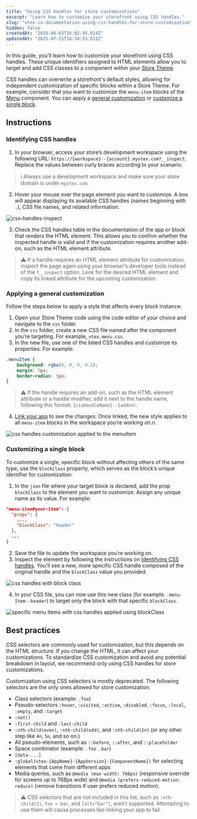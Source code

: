 ```yaml
---
title: "Using CSS handles for store customizations"
excerpt: "Learn how to customize your storefront using CSS handles."
slug: "vtex-io-documentation-using-css-handles-for-store-customization"
hidden: false
createdAt: "2020-06-03T16:02:45.024Z"
updatedAt: "2025-07-15T16:34:53.615Z"
---
```


In this guide, you’ll learn how to customize your storefront using CSS handles. These unique identifiers assigned to HTML elements allow you to target and add CSS classes to a component within your [Store Theme](https://developers.vtex.com/docs/guides/vtex-io-documentation-store-theme).

CSS handles can overwrite a storefront's default styles, allowing for independent customization of specific blocks within a Store Theme. For example, consider that you want to customize the `menu-item` blocks of the [Menu](https://developers.vtex.com/docs/apps/vtex.menu) component. You can apply a [general customization](#applying-a-general-customization) or [customize a single block](#customizing-a-single-block).

## Instructions

### Identifying CSS handles

1. In your browser, access your store’s development workspace using the following URL: `https://{workspace}--{account}.myvtex.com?__inspect`. Replace the values between curly braces according to your scenario.

>ℹ Always use a development workspace and make sure your store domain is under `myvtex.com`.

2. Hover your mouse over the page element you want to customize. A box will appear displaying its available CSS handles (names beginning with `.`), CSS file names, and related information.

![css-handles-inspect](https://cdn.jsdelivr.net/gh/vtexdocs/dev-portal-content@main/images/vtex-io-documentation-using-css-handles-for-store-customization-0.png)

3. Check the CSS handles table in the documentation of the app or block that renders the HTML element. This allows you to confirm whether the inspected handle is valid and if the customization requires another add-on, such as the HTML element attribute.

>⚠️ If a handle requires an HTML element attribute for customization, inspect the page again using your browser’s developer tools instead of the `?__inspect` option. Look for the desired HTML element and copy its linked attribute for the upcoming customization.

### Applying a general customization

Follow the steps below to apply a style that affects every block instance:

1. Open your Store Theme code using the code editor of your choice and navigate to the `css` folder.
2. In the `css` folder, create a new CSS file named after the component you’re targeting. For example, `vtex.menu.css`.
3. In the new file, use one of the listed CSS handles and customize its properties. For example:

```css
.menuItem {  
    background: rgba(0, 0, 0, 0.2);
    margin: 5px;
    border-radius: 5px;
}
```

>⚠️ If the handle requires an add-on, such as the HTML element attribute or a handle modifier, add it next to the handle name, following this format: `{cssHandleName}--{addon)`.

4. [Link your app](https://developers.vtex.com/docs/guides/vtex-io-documentation-linking-an-app) to see the changes. Once linked, the new style applies to all `menu-item` blocks in the workspace you’re working on.n.

![css handles customization applied to the menuItem](https://cdn.jsdelivr.net/gh/vtexdocs/dev-portal-content@main/images/vtex-io-documentation-using-css-handles-for-store-customization-1.png)

### Customizing a single block

To customize a single, specific block without affecting others of the same type, use the  `blockClass` property, which serves as the block’s unique identifier for customization:

1. In the `json` file where your target block is declared, add the prop `blockClass` to the element you want to customize. Assign any unique name as its value. For example:

```json mark=4
"menu-item#your-item": {
  "props": {
    ...,
    "blockClass": "header"
  },
  ...
}
```

2. Save the file to update the workspace you’re working on.
3. Inspect the element by following the instructions on [Identifying CSS handles](#identifying-css-handles). You’ll see a new, more specific CSS handle composed of the original handle and the `blockClass` value you provided.

![css handles with block class](https://cdn.jsdelivr.net/gh/vtexdocs/dev-portal-content@main/images/vtex-io-documentation-using-css-handles-for-store-customization-2.png)

4. In your CSS file, you can now use this new class (for example: `.menu-Item--header`) to target only the block with that specific `blockClass`.

![specific menu items with css handles applied using blockClass](https://cdn.jsdelivr.net/gh/vtexdocs/dev-portal-content@main/images/vtex-io-documentation-using-css-handles-for-store-customization-3.png)

## Best practices

CSS selectors are commonly used for customization, but this depends on the HTML structure. If you change the HTML, it can affect your customizations. To standardize CSS customization and avoid any potential breakdown in layout, we recommend only using CSS handles for store customizations.

Customization using CSS selectors is mostly deprecated. The following selectors are the only ones allowed for store customization:

- Class selectors (example: `.foo`)
- Pseudo-selectors `:hover`, `:visited`, `:active`, `:disabled`, `:focus`, `:local`, `:empty`, and `:target`
- `:not()`
- `:first-child` and `:last-child`
- `:nth-child(even)`, `:nth-child(odd)`, and `:nth-child(2n)` (or any other step like `4n`, `5n`, and so on.)
- All pseudo-elements, such as  `::before`, `::after`, and `::placeholder`
- Space combinator (example: `.foo .bar`)
- `[data-...]`
- `:global(vtex-{AppName}-{AppVersion}-{ComponentName})` for selecting elements that come from different apps
- Media queries, such as `@media (max-width: 768px)` (responsive override for screens up to 768px wide) and `@media (prefers-reduced-motion: reduce)` (remove transitions if user prefers reduced motion).

>⚠️ CSS selectors that are not included in this list, such as `:nth-child(2)`, `foo > bar`, and `[alt="bar"]`, aren’t supported. Attempting to use them will cause processes like linking your app to fail.
